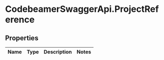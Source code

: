 # CodebeamerSwaggerApi.ProjectReference

## Properties
Name | Type | Description | Notes
------------ | ------------- | ------------- | -------------
